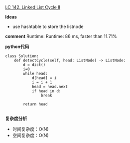 [LC 142. Linked List Cycle II](https://leetcode.com/problems/linked-list-cycle-ii/)

**Ideas**
- use hashtable to store the listnode

**comment**
Runtime: Runtime: 86 ms, faster than 11.71% 

**python代码**
```
class Solution:
    def detectCycle(self, head: ListNode) -> ListNode:
        d = dict()
        i=0
        while head:
            d[head] = i
            i = i + 1
            head = head.next
            if head in d:
                break
                
        return head
        
```

**复杂度分析**
- 时间复杂度：O(N)
- 空间复杂度：O(N)